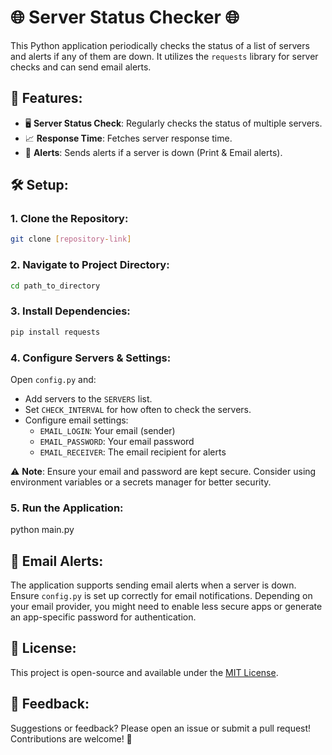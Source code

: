 # 🌐 Server Status Checker 🌐

This Python application periodically checks the status of a list of servers and alerts if any of them are down. It utilizes the `requests` library for server checks and can send email alerts.

## 🚀 Features:

- 🖥️ **Server Status Check**: Regularly checks the status of multiple servers.
- 📈 **Response Time**: Fetches server response time.
- 🚨 **Alerts**: Sends alerts if a server is down (Print & Email alerts).

## 🛠️ Setup:

### 1. Clone the Repository:
```bash
git clone [repository-link]
```
### 2. Navigate to Project Directory:
```bash
cd path_to_directory
```
### 3. Install Dependencies:
```bash
pip install requests
```

### 4. Configure Servers & Settings:
Open `config.py` and:
  - Add servers to the `SERVERS` list.
  - Set `CHECK_INTERVAL` for how often to check the servers.
  - Configure email settings:
    - `EMAIL_LOGIN`: Your email (sender)
    - `EMAIL_PASSWORD`: Your email password
    - `EMAIL_RECEIVER`: The email recipient for alerts

⚠️ **Note**: Ensure your email and password are kept secure. Consider using environment variables or a secrets manager for better security.

### 5. Run the Application:
python main.py

## 📧 Email Alerts:

The application supports sending email alerts when a server is down. Ensure `config.py` is set up correctly for email notifications. Depending on your email provider, you might need to enable less secure apps or generate an app-specific password for authentication.

## 📝 License:

This project is open-source and available under the [MIT License](LICENSE).

## 📮 Feedback:

Suggestions or feedback? Please open an issue or submit a pull request! Contributions are welcome! 💙

